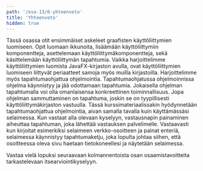 ```yaml
---
path: '/osa-13/6-yhteenveto'
title: 'Yhteenveto'
hidden: true
---
```


Tässä osassa otit ensimmäiset askeleet graafisten käyttöliittymien luomiseen. Opit luomaan ikkunoita, lisäämään käyttöliittymiin komponentteja, asettelemaan käyttöliittymäkomponentteja, sekä käsittelemään käyttöliittymän tapahtumia. Vaikka harjoittelimme käyttöliittymien luomista JavaFX-kirjaston avulla, ovat käyttöliittymien luomiseen liittyvät periaatteet samoja myös muilla kirjastoilla. Harjoittelimme myös tapahtumaohjattua ohjelmointia. Tapahtumaohjatussa ohjelmoinnissa ohjelma käynnistyy ja jää odottamaan tapahtumia. Jokaisella ohjelman tapahtumalla voi olla omanlaisensa konkreettinen toiminnallisuus. Jopa ohjelman sammuttaminen on tapahtuma, joskin se on tyypillisesti käyttöliittymäkirjaston vastuulla. Tässä kurssimateriaalissakin hyödynnetään tapahtumaohjattua ohjelmointia, aivan samalla tavalla kuin käyttämässäsi selaimessa. Kun vastaat alla olevaan kyselyyn, vastausnapin painaminen aiheuttaa tapahtuman, joka lähettää vastauksen palvelimelle. Vastaavasti kun kirjoitat esimerkiksi selaimeen verkko-osoitteen ja painat enteriä, selaimessa käynnistyy tapahtumaketju, joka lopulta johtaa siihen, että osoitteessa oleva sivu haetaan tietokoneellesi ja näytetään selaimessa.

Vastaa vielä lopuksi seuraavaan kolmannentoista osan osaamistavoitteita tarkastelevaan itsearviointikyselyyn.

<quiz id="23378439-d60f-5b7b-8e49-6b7f7a7f70f5"></quiz>
